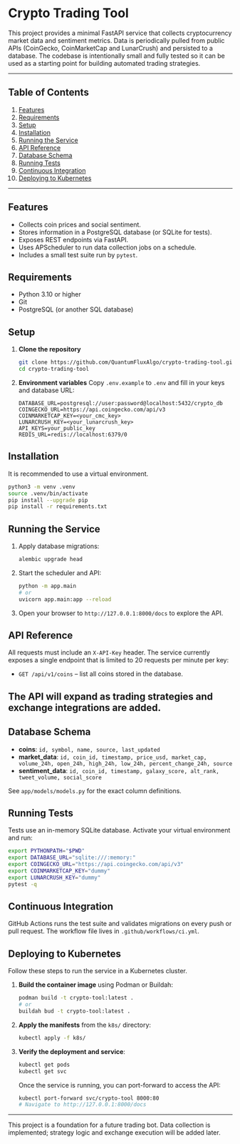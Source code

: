 # Crypto Trading Tool

This project provides a minimal FastAPI service that collects cryptocurrency market data and sentiment metrics. Data is periodically pulled from public APIs (CoinGecko, CoinMarketCap and LunarCrush) and persisted to a database. The codebase is intentionally small and fully tested so it can be used as a starting point for building automated trading strategies.

---

## Table of Contents
1. [Features](#features)
2. [Requirements](#requirements)
3. [Setup](#setup)
4. [Installation](#installation)
5. [Running the Service](#running-the-service)
6. [API Reference](#api-reference)
7. [Database Schema](#database-schema)
8. [Running Tests](#running-tests)
9. [Continuous Integration](#continuous-integration)
10. [Deploying to Kubernetes](#deploying-to-kubernetes)

---

## Features
- Collects coin prices and social sentiment.
- Stores information in a PostgreSQL database (or SQLite for tests).
- Exposes REST endpoints via FastAPI.
- Uses APScheduler to run data collection jobs on a schedule.
- Includes a small test suite run by `pytest`.

## Requirements
- Python 3.10 or higher
- Git
- PostgreSQL (or another SQL database)

## Setup
1. **Clone the repository**
   ```bash
   git clone https://github.com/QuantumFluxAlgo/crypto-trading-tool.git
   cd crypto-trading-tool
   ```
2. **Environment variables**
   Copy `.env.example` to `.env` and fill in your keys and database URL:
   ```dotenv
   DATABASE_URL=postgresql://user:password@localhost:5432/crypto_db
   COINGECKO_URL=https://api.coingecko.com/api/v3
   COINMARKETCAP_KEY=<your_cmc_key>
   LUNARCRUSH_KEY=<your_lunarcrush_key>
   API_KEYS=your_public_key
   REDIS_URL=redis://localhost:6379/0
   ```

## Installation
It is recommended to use a virtual environment.
```bash
python3 -m venv .venv
source .venv/bin/activate
pip install --upgrade pip
pip install -r requirements.txt
```

## Running the Service
1. Apply database migrations:
   ```bash
   alembic upgrade head
   ```
2. Start the scheduler and API:
   ```bash
   python -m app.main
   # or
   uvicorn app.main:app --reload
   ```
3. Open your browser to `http://127.0.0.1:8000/docs` to explore the API.

## API Reference
All requests must include an `X-API-Key` header. The service currently exposes a single endpoint that is limited to 20 requests per minute per key:
- `GET /api/v1/coins` – list all coins stored in the database.

The API will expand as trading strategies and exchange integrations are added.
---

## Database Schema

- **coins**: `id, symbol, name, source, last_updated`
- **market_data**: `id, coin_id, timestamp, price_usd, market_cap, volume_24h, open_24h, high_24h, low_24h, percent_change_24h, source`
- **sentiment_data**: `id, coin_id, timestamp, galaxy_score, alt_rank, tweet_volume, social_score`

See `app/models/models.py` for the exact column definitions.

## Running Tests
Tests use an in-memory SQLite database. Activate your virtual environment and run:
```bash
export PYTHONPATH="$PWD"
export DATABASE_URL="sqlite:///:memory:"
export COINGECKO_URL="https://api.coingecko.com/api/v3"
export COINMARKETCAP_KEY="dummy"
export LUNARCRUSH_KEY="dummy"
pytest -q
```

## Continuous Integration
GitHub Actions runs the test suite and validates migrations on every push or pull request. The workflow file lives in `.github/workflows/ci.yml`.

## Deploying to Kubernetes
Follow these steps to run the service in a Kubernetes cluster.

1. **Build the container image** using Podman or Buildah:
   ```bash
   podman build -t crypto-tool:latest .
   # or
   buildah bud -t crypto-tool:latest .
   ```
2. **Apply the manifests** from the `k8s/` directory:
   ```bash
   kubectl apply -f k8s/
   ```
3. **Verify the deployment and service**:
   ```bash
   kubectl get pods
   kubectl get svc
   ```
   Once the service is running, you can port-forward to access the API:
   ```bash
   kubectl port-forward svc/crypto-tool 8000:80
   # Navigate to http://127.0.0.1:8000/docs
   ```

---
This project is a foundation for a future trading bot. Data collection is implemented; strategy logic and exchange execution will be added later.

